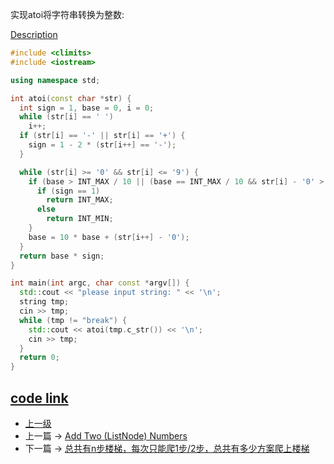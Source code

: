 <!-- atoi -->

实现atoi将字符串转换为整数:

[Description](https://leetcode.com/problems/string-to-integer-atoi/description/)

```c++
#include <climits>
#include <iostream>

using namespace std;

int atoi(const char *str) {
  int sign = 1, base = 0, i = 0;
  while (str[i] == ' ')
    i++;
  if (str[i] == '-' || str[i] == '+') {
    sign = 1 - 2 * (str[i++] == '-');
  }

  while (str[i] >= '0' && str[i] <= '9') {
    if (base > INT_MAX / 10 || (base == INT_MAX / 10 && str[i] - '0' > 7)) {
      if (sign == 1)
        return INT_MAX;
      else
        return INT_MIN;
    }
    base = 10 * base + (str[i++] - '0');
  }
  return base * sign;
}

int main(int argc, char const *argv[]) {
  std::cout << "please input string: " << '\n';
  string tmp;
  cin >> tmp;
  while (tmp != "break") {
    std::cout << atoi(tmp.c_str()) << '\n';
    cin >> tmp;
  }
  return 0;
}
```

[code link](https://leetcode.com/problems/string-to-integer-atoi/discuss/4654)
---
- [上一级](README.md)
- 上一篇 -> [Add Two (ListNode) Numbers](add_two_numbers.md)
- 下一篇 -> [总共有n步楼梯，每次只能爬1步/2步，总共有多少方案爬上楼梯](climbing_stairs.md)

